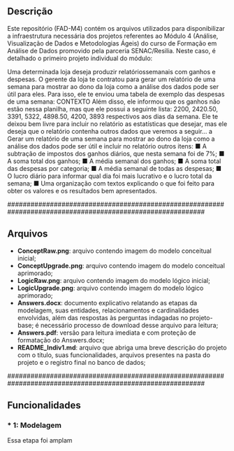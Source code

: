 ## Descrição ##

Este repositório (FAD-M4) contém os arquivos utilizados para disponibilizar a infraestrutura necessária dos projetos referentes ao Módulo 4 (Análise, Visualização de Dados e Metodologias Ágeis) do curso de Formação em Análise de Dados promovido pela parceria SENAC/Resilia. Neste caso, é detalhado o primeiro projeto individual do módulo:

Uma determinada loja deseja produzir relatóriossemanais com ganhos e despesas. O gerente da
loja te contratou para gerar um relatório de uma
semana para mostrar ao dono da loja como a
análise dos dados pode ser útil para eles. Para
isso, ele te enviou uma tabela de exemplo das
despesas de uma semana:
CONTEXTO
Além disso, ele informou que os ganhos não estão nessa planilha, mas que ele
possui a seguinte lista: 2200, 2420.50, 3391, 5322, 4898.50, 4200, 3893
respectivos aos dias da semana. Ele te deixou bem livre para incluir no relatório as
estatísticas que desejar, mas ele deseja que o relatório contenha outros dados que
veremos a seguir...
a
Gerar um relatório de uma semana para mostrar ao dono da loja como a análise dos
dados pode ser útil e incluir no relatório outros itens:
■ A subtração de impostos dos ganhos diários, que nesta semana foi de 7%;
■ A soma total dos ganhos;
■ A média semanal dos ganhos;
■ A soma total das despesas por categoria;
■ A média semanal de todas as despesas;
■ O lucro diário para informar qual dia foi mais lucrativo e o lucro total da semana;
■ Uma organização com textos explicando o que foi feito para obter os valores e
os resultados bem apresentados.


###########################################################################################################

## Arquivos ##

* **ConceptRaw.png**: arquivo contendo imagem do modelo conceitual inicial;
* **ConceptUpgrade.png**: arquivo contendo imagem do modelo conceitual aprimorado;
* **LogicRaw.png**: arquivo contendo imagem do modelo lógico inicial;
* **LogicUpgrade.png**: arquivo contendo imagem do modelo lógico aprimorado;
* **Answers.docx**: documento explicativo relatando as etapas da modelagem, suas entidades, relacionamentos e cardinalidades envolvidas, além das respostas às perguntas indagadas no projeto-base; é necessário processo de download desse arquivo para leitura;
* **Answers.pdf**: versão para leitura imediata e com proteção de formatação do Answers.docx;
* **README_Indiv1.md**: arquivo que abriga uma breve descrição do projeto com o título, suas funcionalidades, arquivos presentes na pasta do projeto e o registro final no banco de dados;


###########################################################################################################

## Funcionalidades ##

### * 1: Modelagem ###

Essa etapa foi amplam
